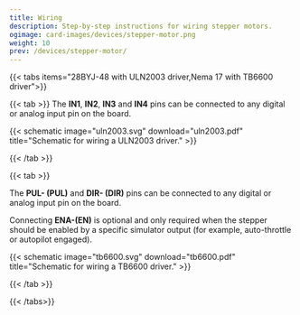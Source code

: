 ```yaml
---
title: Wiring
description: Step-by-step instructions for wiring stepper motors.
ogimage: card-images/devices/stepper-motor.png
weight: 10
prev: /devices/stepper-motor/
---
```


{{< tabs items="28BYJ-48 with ULN2003 driver,Nema 17 with TB6600 driver">}}

{{< tab >}}
The **IN1**, **IN2**, **IN3** and **IN4** pins can be connected to any digital or analog input pin on the board.

{{< schematic image="uln2003.svg" download="uln2003.pdf" title="Schematic for wiring a ULN2003 driver." >}}

{{< /tab >}}

{{< tab >}}

The **PUL- (PUL)** and **DIR- (DIR)** pins can be connected to any digital or analog input pin on the board.

Connecting **ENA-(EN)** is optional and only required when the stepper should be enabled by a specific simulator output (for example, auto-throttle or autopilot engaged).

{{< schematic image="tb6600.svg" download="tb6600.pdf" title="Schematic for wiring a TB6600 driver." >}}

{{< /tab >}}

{{< /tabs>}}

